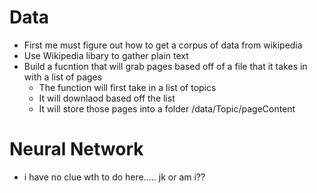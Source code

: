 

# Data
- First me must figure out how to get a corpus of data from wikipedia
- Use Wikipedia libary to gather plain text
- Build a fucntion that will grab pages based off of a file that it takes in with a list of pages
  - The function will first take in a list of topics
  - It will downlaod based off the list
  - It will store those pages into a folder /data/Topic/pageContent




# Neural Network
- i have no clue wth to do here..... jk or am i?? 
